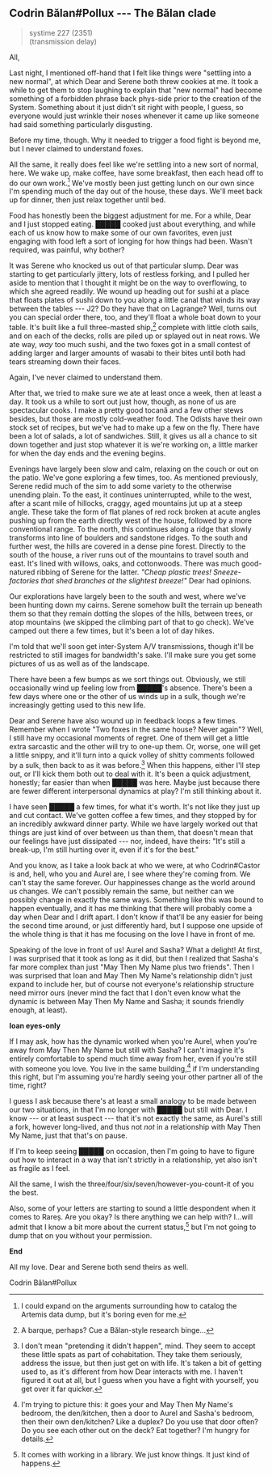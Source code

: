 ## Codrin Bălan#Pollux --- The Bălan clade

> systime 227 (2351)  
> (transmission delay)

All,

Last night, I mentioned off-hand that I felt like things were "settling into a new normal", at which Dear and Serene both threw cookies at me. It took a while to get them to stop laughing to explain that "new normal" had become something of a forbidden phrase back phys-side prior to the creation of the System. Something about it just didn't sit right with people, I guess, so everyone would just wrinkle their noses whenever it came up like someone had said something particularly disgusting.

Before my time, though. Why it needed to trigger a food fight is beyond me, but I never claimed to understand foxes.

All the same, it really does feel like we're settling into a new sort of normal, here. We wake up, make coffee, have some breakfast, then each head off to do our own work.[^boring] We've mostly been just getting lunch on our own since I'm spending much of the day out of the house, these days. We'll meet back up for dinner, then just relax together until bed.

Food has honestly been the biggest adjustment for me. For a while, Dear and I just stopped eating. █████ cooked just about everything, and while each of us know how to make some of our own favorites, even just engaging with food left a sort of longing for how things had been. Wasn't required, was painful, why bother?

It was Serene who knocked us out of that particular slump. Dear was starting to get particularly jittery, lots of restless forking, and I pulled her aside to mention that I thought it might be on the way to overflowing, to which she agreed readily. We wound up heading out for sushi at a place that floats plates of sushi down to you along a little canal that winds its way between the tables --- J2? Do they have that on Lagrange? Well, turns out you can special order there, too, and they'll float a whole boat down to your table. It's built like a full three-masted ship,[^barque] complete with little cloth sails, and on each of the decks, rolls are piled up or splayed out in neat rows. We ate way, *way* too much sushi, and the two foxes got in a small contest of adding larger and larger amounts of wasabi to their bites until both had tears streaming down their faces.

Again, I've never claimed to understand them.

After that, we tried to make sure we ate at least once a week, then at least a day. It took us a while to sort out just how, though, as none of us are spectacular cooks. I make a pretty good tocană and a few other stews besides, but those are mostly cold-weather food. The Odists have their own stock set of recipes, but we've had to make up a few on the fly. There have been a lot of salads, a lot of sandwiches. Still, it gives us all a chance to sit down together and just stop whatever it is we're working on, a little marker for when the day ends and the evening begins.

Evenings have largely been slow and calm, relaxing on the couch or out on the patio. We've gone exploring a few times, too. As mentioned previously, Serene redid much of the sim to add some variety to the otherwise unending plain. To the east, it continues uninterrupted, while to the west, after a scant mile of hillocks, craggy, aged mountains jut up at a steep angle. These take the form of flat planes of red rock broken at acute angles pushing up from the earth directly west of the house, followed by a more conventional range. To the north, this continues along a ridge that slowly transforms into line of boulders and sandstone ridges. To the south and further west, the hills are covered in a dense pine forest. Directly to the south of the house, a river runs out of the mountains to travel south and east. It's lined with willows, oaks, and cottonwoods. There was much good-natured ribbing of Serene for the latter. *"Cheap plastic trees! Sneeze-factories that shed branches at the slightest breeze!"* Dear had opinions.

Our explorations have largely been to the south and west, where we've been hunting down my cairns. Serene somehow built the terrain up beneath them so that they remain dotting the slopes of the hills, between trees, or atop mountains (we skipped the climbing part of that to go check). We've camped out there a few times, but it's been a lot of day hikes.

I'm told that we'll soon get inter-System A/V transmissions, though it'll be restricted to still images for bandwidth's sake. I'll make sure you get some pictures of us as well as of the landscape.

There have been a few bumps as we sort things out. Obviously, we still occasionally wind up feeling low from █████'s absence. There's been a few days where one or the other of us winds up in a sulk, though we're increasingly getting used to this new life.

Dear and Serene have also wound up in feedback loops a few times. Remember when I wrote "Two foxes in the same house? Never again"? Well, I still have my occasional moments of regret. One of them will get a little extra sarcastic and the other will try to one-up them. Or, worse, one will get a little snippy, and it'll turn into a quick volley of shitty comments followed by a sulk, then back to as it was before.[^asitwas] When this happens, either I'll step out, or I'll kick them both out to deal with it. It's been a quick adjustment, honestly; far easier than when █████ was here. Maybe just because there are fewer different interpersonal dynamics at play? I'm still thinking about it.

I have seen █████ a few times, for what it's worth. It's not like they just up and cut contact. We've gotten coffee a few times, and they stopped by for an incredibly awkward dinner party. While we have largely worked out that things are just kind of over between us than them, that doesn't mean that our feelings have just dissipated --- nor, indeed, have theirs: "It's still a break-up, I'm still hurting over it, even if it's for the best."

And you know, as I take a look back at who we were, at who Codrin#Castor is and, hell, who you and Aurel are, I see where they're coming from. We can't stay the same forever. Our happinesses change as the world around us changes. We can't possibly remain the same, but neither can we possibly change in exactly the same ways. Something like this was bound to happen eventually, and it has me thinking that there will probably come a day when Dear and I drift apart. I don't know if that'll be any easier for being the second time around, or just differently hard, but I suppose one upside of the whole thing is that it has me focusing on the love I have in front of me.

Speaking of the love in front of us! Aurel and Sasha? What a delight! At first, I was surprised that it took as long as it did, but then I realized that Sasha's far more complex than just "May Then My Name plus two friends". Then I was surprised that Ioan and May Then My Name's relationship didn't just expand to include her, but of course not everyone's relationship structure need mirror ours (never mind the fact that I don't even know what the dynamic is between May Then My Name and Sasha; it sounds friendly enough, at least).

**Ioan eyes-only**

If I may ask, how has the dynamic worked when you're Aurel, when you're away from May Then My Name but still with Sasha? I can't imagine it's entirely comfortable to spend much time away from her, even if you're still with someone you love. You live in the same building,[^building] if I'm understanding this right, but I'm assuming you're hardly seeing your other partner all of the time, right?

I guess I ask because there's at least a small analogy to be made between our two situations, in that I'm no longer with █████ but still with Dear. I know --- or at least suspect --- that it's not exactly the same, as Aurel's still a fork, however long-lived, and thus not *not* in a relationship with May Then My Name, just that that's on pause.

If I'm to keep seeing █████ on occasion, then I'm going to have to figure out how to interact in a way that isn't strictly in a relationship, yet also isn't as fragile as I feel.

All the same, I wish the three/four/six/seven/however-you-count-it of you the best.

Also, some of your letters are starting to sound a little despondent when it comes to Rareș. Are you okay? Is there anything we can help with? I...will admit that I know a bit more about the current status,[^library] but I'm not going to dump that on you without your permission.

**End**

All my love. Dear and Serene both send theirs as well.

Codrin Bălan#Pollux

[^boring]: I could expand on the arguments surrounding how to catalog the Artemis data dump, but it's boring even for me.

[^asitwas]: I don't mean "pretending it didn't happen", mind. They seem to accept these little spats as part of cohabitation. They take them seriously, address the issue, but then just get on with life. It's taken a bit of getting used to, as it's different from how Dear interacts with me. I haven't figured it out at all, but I guess when you have a fight with yourself, you get over it far quicker.

[^barque]: A barque, perhaps? Cue a Bălan-style research binge...

[^building]: I'm trying to picture this: it goes your and May Then My Name's bedroom, the den/kitchen, then a door to Aurel and Sasha's bedroom, then their own den/kitchen? Like a duplex? Do you use that door often? Do you see each other out on the deck? Eat together? I'm hungry for details.

[^library]: It comes with working in a library. We just know things. It just kind of happens.
